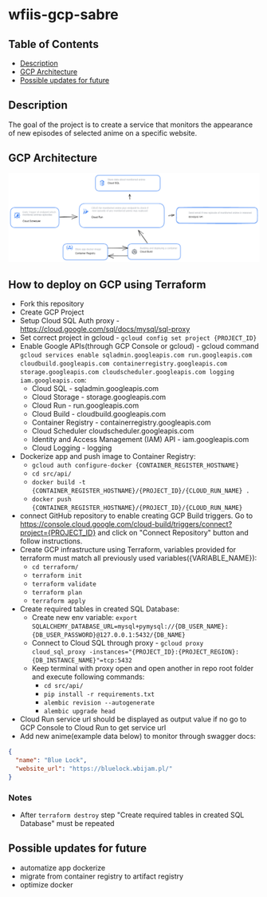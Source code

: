 # wfiis-gcp-sabre

## Table of Contents
 * [Description](#description)
 * [GCP Architecture](#gcp-architecture)
 * [Possible updates for future](#possible-updates-for-future)

## Description

The goal of the project is to create a service that monitors the appearance of new episodes of selected anime on a specific website.

## GCP Architecture

![GCP Architecture](docs/architecture_project_v2.png)

## How to deploy on GCP using Terraform
+ Fork this repository
+ Create GCP Project
+ Setup Cloud SQL Auth proxy - https://cloud.google.com/sql/docs/mysql/sql-proxy
+ Set correct project in gcloud - `gcloud config set project {PROJECT_ID}`
+ Enable Google APIs(through GCP Console or gcloud) - gcloud command ```gcloud services enable sqladmin.googleapis.com run.googleapis.com cloudbuild.googleapis.com containerregistry.googleapis.com storage.googleapis.com cloudscheduler.googleapis.com logging iam.googleapis.com```:
  * Cloud SQL - sqladmin.googleapis.com
  * Cloud Storage - storage.googleapis.com
  * Cloud Run - run.googleapis.com
  * Cloud Build - cloudbuild.googleapis.com
  * Container Registry - containerregistry.googleapis.com
  * Cloud Scheduler cloudscheduler.googleapis.com
  * Identity and Access Management (IAM) API - iam.googleapis.com
  * Cloud Logging - logging
+ Dockerize app and push image to Container Registry:
  + `gcloud auth configure-docker {CONTAINER_REGISTER_HOSTNAME}`
  + `cd src/api/`
  + `docker build -t {CONTAINER_REGISTER_HOSTNAME}/{PROJECT_ID}/{CLOUD_RUN_NAME} .`
  + `docker push {CONTAINER_REGISTER_HOSTNAME}/{PROJECT_ID}/{CLOUD_RUN_NAME}`
+ connect GitHub repository to enable creating GCP Build triggers. Go to https://console.cloud.google.com/cloud-build/triggers/connect?project={PROJECT_ID} and click on "Connect Repository" button and follow instructions.
+ Create GCP infrastructure using Terraform, variables provided for terraform must match all previously used variables({VARIABLE_NAME}):
  + `cd terraform/`
  + `terraform init`
  + `terraform validate`
  + `terraform plan`
  + `terraform apply`
+ Create required tables in created SQL Database:
  + Create new env variable: ```export SQLALCHEMY_DATABASE_URL=mysql+pymysql://{DB_USER_NAME}:{DB_USER_PASSWORD}@127.0.0.1:5432/{DB_NAME}```
  + Connect to Cloud SQL through proxy - ```gcloud proxy cloud_sql_proxy -instances="{PROJECT_ID}:{PROJECT_REGION}:{DB_INSTANCE_NAME}"=tcp:5432```
  + Keep terminal with proxy open and open another in repo root folder and execute following commands:
    + `cd src/api/`
    + `pip install -r requirements.txt`
    + `alembic revision --autogenerate`
    + `alembic upgrade head`
+ Cloud Run service url should be displayed as output value if no go to GCP Console to Cloud Run to get service url
+ Add new anime(example data below) to monitor through swagger docs:

```json
{
  "name": "Blue Lock",
  "website_url": "https://bluelock.wbijam.pl/"
}
```

### Notes 
  * After `terraform destroy` step "Create required tables in created SQL Database" must be repeated

## Possible updates for future
 * automatize app dockerize
 * migrate from container registry to artifact registry
 * optimize docker